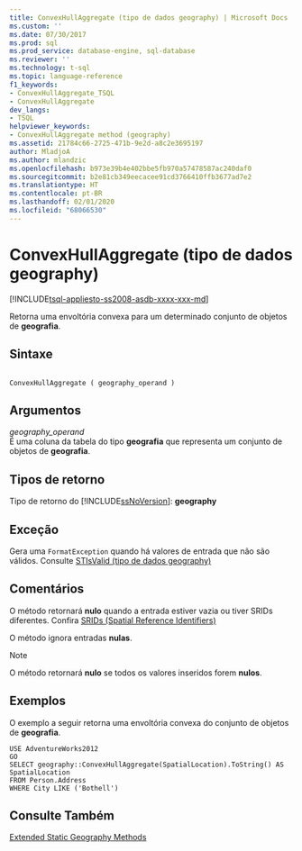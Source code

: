 ```yaml
---
title: ConvexHullAggregate (tipo de dados geography) | Microsoft Docs
ms.custom: ''
ms.date: 07/30/2017
ms.prod: sql
ms.prod_service: database-engine, sql-database
ms.reviewer: ''
ms.technology: t-sql
ms.topic: language-reference
f1_keywords:
- ConvexHullAggregate_TSQL
- ConvexHullAggregate
dev_langs:
- TSQL
helpviewer_keywords:
- ConvexHullAggregate method (geography)
ms.assetid: 21784c66-2725-471b-9e2d-a8c2e3695197
author: MladjoA
ms.author: mlandzic
ms.openlocfilehash: b973e39b4e402bbe5fb970a57478587ac240daf0
ms.sourcegitcommit: b2e81cb349eecacee91cd3766410ffb3677ad7e2
ms.translationtype: HT
ms.contentlocale: pt-BR
ms.lasthandoff: 02/01/2020
ms.locfileid: "68066530"
---
```

# <a name="convexhullaggregate-geography-data-type"></a>ConvexHullAggregate (tipo de dados geography)
[!INCLUDE[tsql-appliesto-ss2008-asdb-xxxx-xxx-md](../../includes/tsql-appliesto-ss2008-asdb-xxxx-xxx-md.md)]

Retorna uma envoltória convexa para um determinado conjunto de objetos de **geografia**.
  
## <a name="syntax"></a>Sintaxe  
  
```  
  
ConvexHullAggregate ( geography_operand )  
```  
  
## <a name="arguments"></a>Argumentos  
 *geography_operand*  
 É uma coluna da tabela do tipo **geografia** que representa um conjunto de objetos de **geografia**.  
  
## <a name="return-types"></a>Tipos de retorno  
 Tipo de retorno do [!INCLUDE[ssNoVersion](../../includes/ssnoversion-md.md)]: **geography**  
  
## <a name="exception"></a>Exceção  
 Gera uma `FormatException` quando há valores de entrada que não são válidos. Consulte [STIsValid &#40;tipo de dados geography&#41;](../../t-sql/spatial-geography/stisvalid-geography-data-type.md)  
  
## <a name="remarks"></a>Comentários  
 O método retornará **nulo** quando a entrada estiver vazia ou tiver SRIDs diferentes. Confira [SRIDs &#40;Spatial Reference Identifiers&#41;](../../relational-databases/spatial/spatial-reference-identifiers-srids.md)  
  
 O método ignora entradas **nulas**.  
  
> [!NOTE]  
>  O método retornará **nulo** se todos os valores inseridos forem **nulos**.  
  
## <a name="examples"></a>Exemplos  
 O exemplo a seguir retorna uma envoltória convexa do conjunto de objetos de **geografia**.  
  
 ```
 USE AdventureWorks2012  
 GO  
 SELECT geography::ConvexHullAggregate(SpatialLocation).ToString() AS SpatialLocation  
 FROM Person.Address  
 WHERE City LIKE ('Bothell')
 ```  
  
## <a name="see-also"></a>Consulte Também  
 [Extended Static Geography Methods](../../t-sql/spatial-geography/extended-static-geography-methods.md)  
  
  
